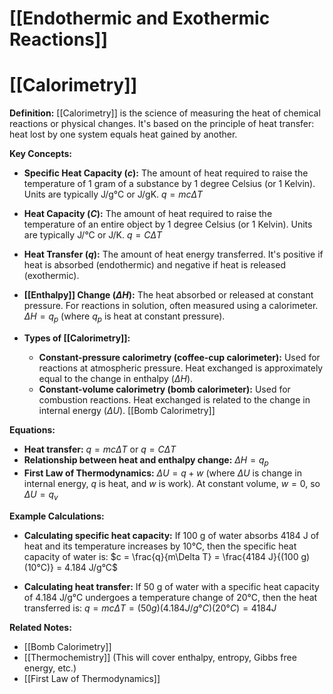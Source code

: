 # [[Endothermic and Exothermic Reactions]]
# [[Calorimetry]]

**Definition:** [[Calorimetry]] is the science of measuring the heat of chemical reactions or physical changes.  It's based on the principle of heat transfer: heat lost by one system equals heat gained by another.

**Key Concepts:**

* **Specific Heat Capacity ($c$):** The amount of heat required to raise the temperature of 1 gram of a substance by 1 degree Celsius (or 1 Kelvin).  Units are typically J/g°C or J/gK.  $q = mc\Delta T$

* **Heat Capacity ($C$):** The amount of heat required to raise the temperature of an entire object by 1 degree Celsius (or 1 Kelvin). Units are typically J/°C or J/K.  $q = C\Delta T$

* **Heat Transfer ($q$):** The amount of heat energy transferred.  It's positive if heat is absorbed (endothermic) and negative if heat is released (exothermic).

* **[[Enthalpy]] Change ($\Delta H$):**  The heat absorbed or released at constant pressure.  For reactions in solution, often measured using a calorimeter.  $\Delta H = q_p$ (where $q_p$ is heat at constant pressure).

* **Types of [[Calorimetry]]:**
    * **Constant-pressure calorimetry (coffee-cup calorimeter):**  Used for reactions at atmospheric pressure. Heat exchanged is approximately equal to the change in enthalpy ($\Delta H$).
    * **Constant-volume calorimetry (bomb calorimeter):** Used for combustion reactions.  Heat exchanged is related to the change in internal energy ($\Delta U$).  [[Bomb Calorimetry]]


**Equations:**

* **Heat transfer:** $q = mc\Delta T$  or $q = C\Delta T$
* **Relationship between heat and enthalpy change:** $\Delta H = q_p$
* **First Law of Thermodynamics:** $\Delta U = q + w$ (where $\Delta U$ is change in internal energy, $q$ is heat, and $w$ is work).  At constant volume, $w = 0$, so $\Delta U = q_v$


**Example Calculations:**

* **Calculating specific heat capacity:**  If 100 g of water absorbs 4184 J of heat and its temperature increases by 10°C, then the specific heat capacity of water is: $c = \frac{q}{m\Delta T} = \frac{4184 J}{(100 g)(10°C)} = 4.184 J/g°C$

* **Calculating heat transfer:** If 50 g of water with a specific heat capacity of 4.184 J/g°C undergoes a temperature change of 20°C, then the heat transferred is: $q = mc\Delta T = (50 g)(4.184 J/g°C)(20°C) = 4184 J$

**Related Notes:**

* [[Bomb Calorimetry]]
* [[Thermochemistry]]  (This will cover enthalpy, entropy, Gibbs free energy, etc.)
* [[First Law of Thermodynamics]]

